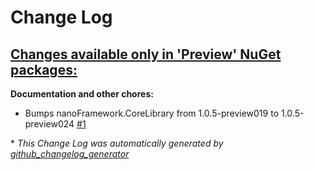 # Change Log

## [**Changes available only in 'Preview' NuGet packages:**](https://github.com/nanoframework/lib-nanoFramework.System.Math/tree/HEAD)

**Documentation and other chores:**

- Bumps nanoFramework.CoreLibrary from 1.0.5-preview019 to 1.0.5-preview024 [\#1](https://github.com/nanoframework/lib-nanoFramework.System.Math/pull/1)



\* *This Change Log was automatically generated by [github_changelog_generator](https://github.com/skywinder/Github-Changelog-Generator)*